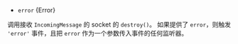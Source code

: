 <!-- YAML
added: v0.3.0
-->

* `error` {Error}

调用接收 `IncomingMessage` 的 socket 的 `destroy()`。
如果提供了 `error`，则触发 `'error'` 事件，且把 `error` 作为一个参数传入事件的任何监听器。

